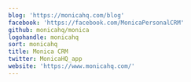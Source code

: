 ```yaml
---
blog: 'https://monicahq.com/blog'
facebook: 'https://facebook.com/MonicaPersonalCRM'
github: monicahq/monica
logohandle: monicahq
sort: monicahq
title: Monica CRM
twitter: MonicaHQ_app
website: 'https://www.monicahq.com/'
---
```

